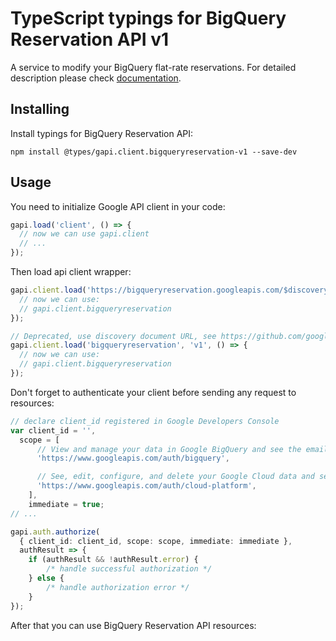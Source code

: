 # TypeScript typings for BigQuery Reservation API v1

A service to modify your BigQuery flat-rate reservations.
For detailed description please check [documentation](https://cloud.google.com/bigquery/).

## Installing

Install typings for BigQuery Reservation API:

```
npm install @types/gapi.client.bigqueryreservation-v1 --save-dev
```

## Usage

You need to initialize Google API client in your code:

```typescript
gapi.load('client', () => {
  // now we can use gapi.client
  // ...
});
```

Then load api client wrapper:

```typescript
gapi.client.load('https://bigqueryreservation.googleapis.com/$discovery/rest?version=v1', () => {
  // now we can use:
  // gapi.client.bigqueryreservation
});
```

```typescript
// Deprecated, use discovery document URL, see https://github.com/google/google-api-javascript-client/blob/master/docs/reference.md#----gapiclientloadname----version----callback--
gapi.client.load('bigqueryreservation', 'v1', () => {
  // now we can use:
  // gapi.client.bigqueryreservation
});
```

Don't forget to authenticate your client before sending any request to resources:

```typescript
// declare client_id registered in Google Developers Console
var client_id = '',
  scope = [
      // View and manage your data in Google BigQuery and see the email address for your Google Account
      'https://www.googleapis.com/auth/bigquery',

      // See, edit, configure, and delete your Google Cloud data and see the email address for your Google Account.
      'https://www.googleapis.com/auth/cloud-platform',
    ],
    immediate = true;
// ...

gapi.auth.authorize(
  { client_id: client_id, scope: scope, immediate: immediate },
  authResult => {
    if (authResult && !authResult.error) {
        /* handle successful authorization */
    } else {
        /* handle authorization error */
    }
});
```

After that you can use BigQuery Reservation API resources: <!-- TODO: make this work for multiple namespaces -->

```typescript
```
